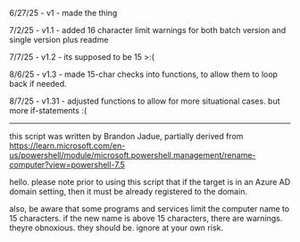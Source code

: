 6/27/25 - v1 -
made the thing

7/2/25 - v1.1 -
added 16 character limit warnings for both batch version and single version
plus readme

7/7/25 - v1.2 -
its supposed to be 15 >:(

8/6/25 - v1.3 -
made 15-char checks into functions, to allow them to loop back if needed.

8/7/25 - v1.31 -
adjusted functions to allow for more situational cases. but more if-statements :(

----------------------------------------------
this script was written by Brandon Jadue, partially derived from
https://learn.microsoft.com/en-us/powershell/module/microsoft.powershell.management/rename-computer?view=powershell-7.5

hello. please note prior to using this script that if the target is in an Azure AD domain setting, then it must be already registered to the domain.

also, be aware that some programs and services limit the computer name to 15 characters.
if the new name is above 15 characters, there are warnings. theyre obnoxious. they should be.
ignore at your own risk.
